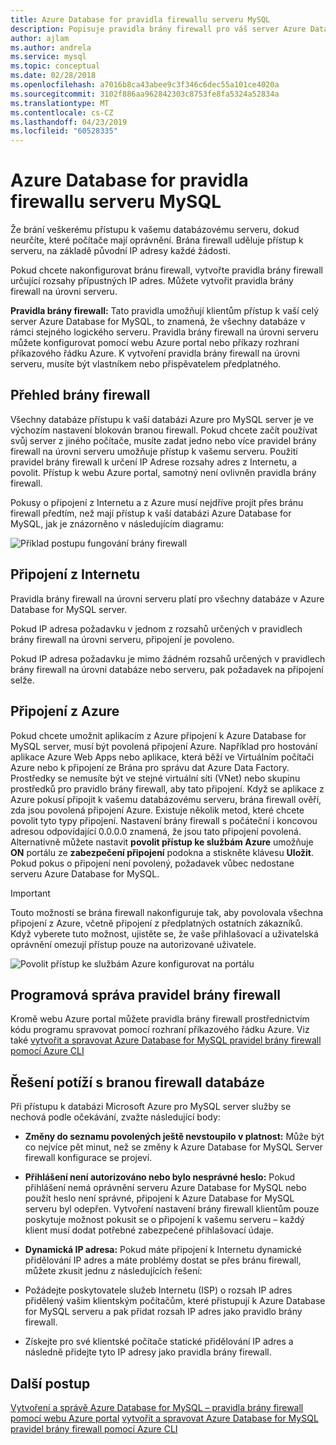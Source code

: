 ```yaml
---
title: Azure Database for pravidla firewallu serveru MySQL
description: Popisuje pravidla brány firewall pro váš server Azure Database for MySQL.
author: ajlam
ms.author: andrela
ms.service: mysql
ms.topic: conceptual
ms.date: 02/28/2018
ms.openlocfilehash: a7016b8ca43abee9c3f346c6dec55a101ce4020a
ms.sourcegitcommit: 3102f886aa962842303c8753fe8fa5324a52834a
ms.translationtype: MT
ms.contentlocale: cs-CZ
ms.lasthandoff: 04/23/2019
ms.locfileid: "60528335"
---
```

# <a name="azure-database-for-mysql-server-firewall-rules"></a>Azure Database for pravidla firewallu serveru MySQL
Že brání veškerému přístupu k vašemu databázovému serveru, dokud neurčíte, které počítače mají oprávnění. Brána firewall uděluje přístup k serveru, na základě původní IP adresy každé žádosti.

Pokud chcete nakonfigurovat bránu firewall, vytvořte pravidla brány firewall určující rozsahy přípustných IP adres. Můžete vytvořit pravidla brány firewall na úrovni serveru.

**Pravidla brány firewall:** Tato pravidla umožňují klientům přístup k vaší celý server Azure Database for MySQL, to znamená, že všechny databáze v rámci stejného logického serveru. Pravidla brány firewall na úrovni serveru můžete konfigurovat pomocí webu Azure portal nebo příkazy rozhraní příkazového řádku Azure. K vytvoření pravidla brány firewall na úrovni serveru, musíte být vlastníkem nebo přispěvatelem předplatného.

## <a name="firewall-overview"></a>Přehled brány firewall
Všechny databáze přístupu k vaší databázi Azure pro MySQL server je ve výchozím nastavení blokován branou firewall. Pokud chcete začít používat svůj server z jiného počítače, musíte zadat jedno nebo více pravidel brány firewall na úrovni serveru umožňuje přístup k vašemu serveru. Použití pravidel brány firewall k určení IP Adrese rozsahy adres z Internetu, a povolit. Přístup k webu Azure portal, samotný není ovlivněn pravidla brány firewall.

Pokusy o připojení z Internetu a z Azure musí nejdříve projít přes bránu firewall předtím, než mají přístup k vaší databázi Azure Database for MySQL, jak je znázorněno v následujícím diagramu:

![Příklad postupu fungování brány firewall](./media/concepts-firewall-rules/1-firewall-concept.png)

## <a name="connecting-from-the-internet"></a>Připojení z Internetu
Pravidla brány firewall na úrovni serveru platí pro všechny databáze v Azure Database for MySQL server.

Pokud IP adresa požadavku v jednom z rozsahů určených v pravidlech brány firewall na úrovni serveru, připojení je povoleno.

Pokud IP adresa požadavku je mimo žádném rozsahů určených v pravidlech brány firewall na úrovni databáze nebo serveru, pak požadavek na připojení selže.

## <a name="connecting-from-azure"></a>Připojení z Azure
Pokud chcete umožnit aplikacím z Azure připojení k Azure Database for MySQL server, musí být povolená připojení Azure. Například pro hostování aplikace Azure Web Apps nebo aplikace, která běží ve Virtuálním počítači Azure nebo k připojení ze Brána pro správu dat Azure Data Factory. Prostředky se nemusíte být ve stejné virtuální síti (VNet) nebo skupinu prostředků pro pravidlo brány firewall, aby tato připojení. Když se aplikace z Azure pokusí připojit k vašemu databázovému serveru, brána firewall ověří, zda jsou povolená připojení Azure. Existuje několik metod, které chcete povolit tyto typy připojení. Nastavení brány firewall s počáteční i koncovou adresou odpovídající 0.0.0.0 znamená, že jsou tato připojení povolená. Alternativně můžete nastavit **povolit přístup ke službám Azure** umožňuje **ON** portálu ze **zabezpečení připojení** podokna a stiskněte klávesu **Uložit**. Pokud pokus o připojení není povolený, požadavek vůbec nedostane serveru Azure Database for MySQL.

> [!IMPORTANT]
> Touto možností se brána firewall nakonfiguruje tak, aby povolovala všechna připojení z Azure, včetně připojení z předplatných ostatních zákazníků. Když vyberete tuto možnost, ujistěte se, že vaše přihlašovací a uživatelská oprávnění omezují přístup pouze na autorizované uživatele.
> 

![Povolit přístup ke službám Azure konfigurovat na portálu](./media/concepts-firewall-rules/allow-azure-services.png)

## <a name="programmatically-managing-firewall-rules"></a>Programová správa pravidel brány firewall
Kromě webu Azure portal můžete pravidla brány firewall prostřednictvím kódu programu spravovat pomocí rozhraní příkazového řádku Azure. Viz také [vytvořit a spravovat Azure Database for MySQL pravidel brány firewall pomocí Azure CLI](./howto-manage-firewall-using-cli.md)

## <a name="troubleshooting-the-database-firewall"></a>Řešení potíží s branou firewall databáze
Při přístupu k databázi Microsoft Azure pro MySQL server služby se nechová podle očekávání, zvažte následující body:

* **Změny do seznamu povolených ještě nevstoupilo v platnost:** Může být co nejvíce pět minut, než se změny k Azure Database for MySQL Server firewall konfigurace se projeví.

* **Přihlášení není autorizováno nebo bylo nesprávné heslo:** Pokud přihlášení nemá oprávnění serveru Azure Database for MySQL nebo použít heslo není správné, připojení k Azure Database for MySQL serveru byl odepřen. Vytvoření nastavení brány firewall klientům pouze poskytuje možnost pokusit se o připojení k vašemu serveru – každý klient musí dodat potřebné zabezpečené přihlašovací údaje.

* **Dynamická IP adresa:** Pokud máte připojení k Internetu dynamické přidělování IP adres a máte problémy dostat se přes bránu firewall, můžete zkusit jednu z následujících řešení:

* Požádejte poskytovatele služeb Internetu (ISP) o rozsah IP adres přidělený vašim klientským počítačům, které přistupují k Azure Database for MySQL serveru a pak přidat rozsah IP adres jako pravidlo brány firewall.

* Získejte pro své klientské počítače statické přidělování IP adres a následně přidejte tyto IP adresy jako pravidla brány firewall.

## <a name="next-steps"></a>Další postup

[Vytvoření a správě Azure Database for MySQL – pravidla brány firewall pomocí webu Azure portal](./howto-manage-firewall-using-portal.md)
[vytvořit a spravovat Azure Database for MySQL pravidel brány firewall pomocí Azure CLI](./howto-manage-firewall-using-cli.md)
